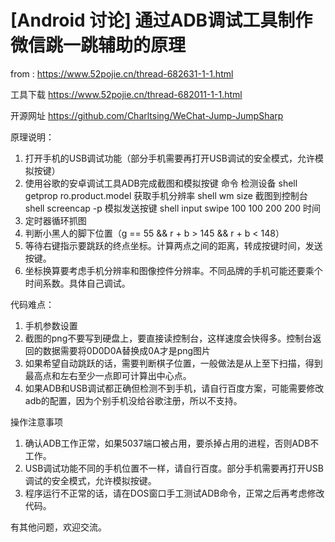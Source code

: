 # \[Android 讨论] 通过ADB调试工具制作微信跳一跳辅助的原理

from : <https://www.52pojie.cn/thread-682631-1-1.html>

工具下载  <https://www.52pojie.cn/thread-682011-1-1.html>

开源网址  <https://github.com/Charltsing/WeChat-Jump-JumpSharp>

原理说明：
1.  打开手机的USB调试功能（部分手机需要再打开USB调试的安全模式，允许模拟按键）
2.  使用谷歌的安卓调试工具ADB完成截图和模拟按键
     命令
     检测设备                 shell getprop ro.product.model
     获取手机分辨率      shell wm size
     截图到控制台          shell screencap -p
     模拟发送按键          shell input swipe 100 100 200 200 时间
3.  定时器循环抓图
4.  判断小黑人的脚下位置（g == 55 && r + b > 145 && r + b &lt; 148）
5.  等待右键指示要跳跃的终点坐标。计算两点之间的距离，转成按键时间，发送按键。
6.  坐标换算要考虑手机分辨率和图像控件分辨率。不同品牌的手机可能还要乘个时间系数。具体自己调试。

代码难点：
1.  手机参数设置
2.  截图的png不要写到硬盘上，要直接读控制台，这样速度会快得多。控制台返回的数据需要将0D0D0A替换成0A才是png图片
3.  如果希望自动跳跃的话，需要判断棋子位置，一般做法是从上至下扫描，得到最高点和左右至少一点即可计算出中心点。
4.  如果ADB和USB调试都正确但检测不到手机，请自行百度方案，可能需要修改adb的配置，因为个别手机没给谷歌注册，所以不支持。

操作注意事项
1.  确认ADB工作正常，如果5037端口被占用，要杀掉占用的进程，否则ADB不工作。
2.  USB调试功能不同的手机位置不一样，请自行百度。部分手机需要再打开USB调试的安全模式，允许模拟按键。
3.  程序运行不正常的话，请在DOS窗口手工测试ADB命令，正常之后再考虑修改代码。

有其他问题，欢迎交流。
